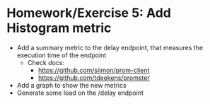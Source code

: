 # Homework/Exercise 5: Add Histogram metric

* Add a summary metric to the delay endpoint, that measures the execution time of the endpoint
  * Check docs:
    * https://github.com/siimon/prom-client
    * https://github.com/tdeekens/promster
* Add a graph to show the new metrics
* Generate some load on the /delay endpoint

